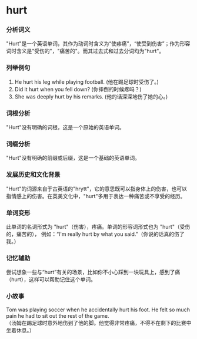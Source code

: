 # hurt

### 分析词义

  

"Hurt"是一个英语单词，其作为动词时含义为“使疼痛”，“使受到伤害”；作为形容词时含义是"受伤的"，"痛苦的"。而其过去式和过去分词均为"hurt"。

  

### 列举例句

  

1.  He hurt his leg while playing football. (他在踢足球时受伤了。)
2.  Did it hurt when you fell down? (你摔倒的时候疼吗？)
3.  She was deeply hurt by his remarks. (他的话深深地伤了她的心。)

  

### 词根分析

  

"Hurt"没有明确的词根，这是一个原始的英语单词。

  

### 词缀分析

  

"Hurt"没有明确的前缀或后缀，这是一个基础的英语单词。

  

### 发展历史和文化背景

  

"Hurt"的词源来自于古英语的"hrytt"，它的意思既可以指身体上的伤害，也可以指情感上的伤害。在英美文化中，"hurt"多用于表达一种痛苦或不享受的经历。

  

### 单词变形

  

此单词的名词形式为 "hurt"（伤害），疼痛。单词的形容词形式也为 "hurt"（受伤的，痛苦的）， 例如：“I'm really hurt by what you said.”（你说的话真的伤了我。）

  

### 记忆辅助

  

尝试想象一些与“hurt”有关的场景，比如你不小心踩到一块玩具上，感到了痛（hurt），这样可以帮助记住这个单词。

  

### 小故事

  

Tom was playing soccer when he accidentally hurt his foot. He felt so much pain he had to sit out the rest of the game.  
（汤姆在踢足球时意外地伤到了他的脚。他觉得非常疼痛，不得不在剩下的比赛中坐着休息。）
